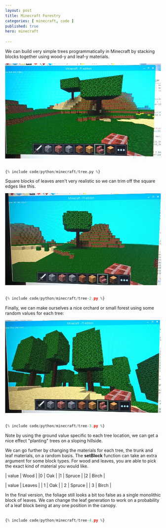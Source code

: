 ```yaml
---
layout: post
title: Minecraft Forestry
categories: [ minecraft, code ]
published: true
hero: minecraft 

---
```


We can build very simple trees programmatically in Minecraft by stacking blocks together using 
wood-y and leaf-y materials.

<img src="/img/posts/minecraft-forestry/simple-tree.jpg" alt="simple tree" class="u-max-full-width" />


```python

{% include code/python/minecraft/tree.py %}

```

Square blocks of leaves aren't very realistic so we can trim off the square edges like this.

<img src="/img/posts/minecraft-forestry/better-tree.jpg" alt="better tree" class="u-max-full-width" />


```python

{% include code/python/minecraft/tree-2.py %}

```

Finally, we can make ourselves a nice orchard or small forest using some random values for each tree:

<img src="/img/posts/minecraft-forestry/random-forest.jpg" alt="forest of trees" class="u-max-full-width" />


```python

{% include code/python/minecraft/tree-3.py %}

```

Note by using the ground value specific to each tree location, we can get a nice effect "planting" trees on a sloping 
hillside.


We can go further by changing the materials for each tree, the trunk and leaf materials, on a random basis. The **setBlock** 
function can take an extra argument for some block types. For wood and leaves, you are able to pick the exact kind of 
material you would like.

| value | Wood |
|0 | Oak |
|1 | Spruce |
|2 | Birch |

| value | Leaves |
| 1 | Oak |
| 2 | Spruce |
| 3 | Birch |


In the final version, the foliage still looks a bit too false as a single monolithic block of leaves. We can 
change the leaf generation to work on a probability of a leaf block being at any one position in the canopy.

```python

{% include code/python/minecraft/tree-4.py %}

```
